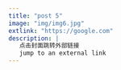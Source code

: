 ```yaml
---
title: "post 5"
image: "img/img6.jpg"
extlink: "https://google.com"
description: |
   点击封面跳转外部链接  
   jump to an external link
---
```


